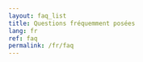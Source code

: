 ```yaml
---
layout: faq_list
title: Questions fréquemment posées
lang: fr
ref: faq
permalink: /fr/faq
---
```



